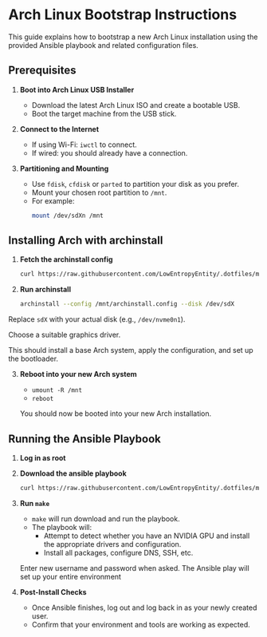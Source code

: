 # Arch Linux Bootstrap Instructions

This guide explains how to bootstrap a new Arch Linux installation using the provided Ansible playbook and related configuration files.

## Prerequisites

1. **Boot into Arch Linux USB Installer**
   - Download the latest Arch Linux ISO and create a bootable USB.
   - Boot the target machine from the USB stick.

2. **Connect to the Internet**
   - If using Wi-Fi: `iwctl` to connect.
   - If wired: you should already have a connection.

3. **Partitioning and Mounting**
   - Use `fdisk`, `cfdisk` or `parted` to partition your disk as you prefer.
   - Mount your chosen root partition to `/mnt`.
   - For example:
     ```bash
     mount /dev/sdXn /mnt
     ```

## Installing Arch with archinstall

1. **Fetch the archinstall config**
   ```bash
   curl https://raw.githubusercontent.com/LowEntropyEntity/.dotfiles/main/.setup/arch/archinstall.config > /mnt/archinstall.config
   ```

2. **Run archinstall**
   ```bash
   archinstall --config /mnt/archinstall.config --disk /dev/sdX
   ```
Replace `sdX` with your actual disk (e.g., `/dev/nvme0n1`).

Choose a suitable graphics driver.

This should install a base Arch system, apply the configuration, and set up the bootloader.

3. **Reboot into your new Arch system**
   - `umount -R /mnt`
   - `reboot`

   You should now be booted into your new Arch installation.

## Running the Ansible Playbook

1. **Log in as root**

2. **Download the ansible playbook**
   ```bash
   curl https://raw.githubusercontent.com/LowEntropyEntity/.dotfiles/main/.setup/arch/Makefile > Makefile
   ```

3. **Run `make`**
   - `make` will run download and run the playbook.
   - The playbook will:
     - Attempt to detect whether you have an NVIDIA GPU and install the appropriate drivers and configuration.
     - Install all packages, configure DNS, SSH, etc.

   Enter new username and password when asked. The Ansible play will set up your entire environment

4. **Post-Install Checks**
   - Once Ansible finishes, log out and log back in as your newly created user.
   - Confirm that your environment and tools are working as expected.

